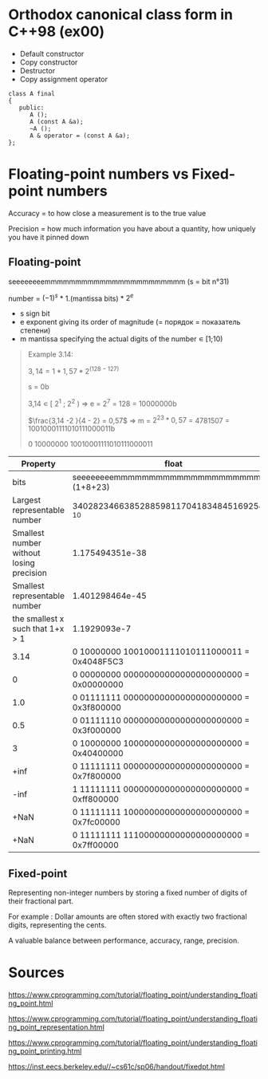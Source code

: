 # Orthodox canonical class form in C++98 (ex00)

- Default constructor
- Copy constructor
- Destructor
- Copy assignment operator

```
class A final
{
   public:
      A ();
      A (const A &a);
      ~A ();
      A & operator = (const A &a);
};
```
# Floating-point numbers vs Fixed-point numbers
Accuracy = to how close a measurement is to the true value

Precision = how much information you have about a quantity, how uniquely you have it pinned down


## Floating-point

seeeeeeeemmmmmmmmmmmmmmmmmmmmmmm (s = bit n°31)

number = ${(-1)}^{s}$ * 1.(mantissa bits) * $2^e$ 

- s sign bit
- e exponent giving its order of magnitude (= порядок = показатель степени)
- m mantissa specifying the actual digits of the number ∊ [1;10)

> Example 3.14:
> 
> $3,14 = 1 * 1,57 * 2^{(128-127)}$
>
> s = 0b
>
> 3,14 ∊ [ $2^1$ ; $2^2$ ) => e = $2^7$ = 128 = 10000000b
>
> $\frac{3,14 -2 }{4 - 2} = 0,57$ => m = $2^{23}*0,57$ = 4781507 = 10010001111010111000011b
>
> 0 10000000 10010001111010111000011

Property	                                 | float                                           | double
------------------------------------------|-------------------------------------------------|----------------------------
bits                                      | seeeeeeeemmmmmmmmmmmmmmmmmmmmmmm (1+8+23)       | (1+11+52)
Largest representable number	            | 340282346638528859811704183484516925440 $_10$   | 1.7976931348623157e+308
Smallest number without losing precision	| 1.175494351e-38	                                | 2.2250738585072014e-308
Smallest representable number  	         | 1.401298464e-45     	                          | 5e-324
the smallest x such that 1+x > 1          | 1.1929093e-7	                                   | 2.220446049250313e-16
3.14                                      | 0 10000000 10010001111010111000011 = 0x4048F5C3 |
0                                         | 0 00000000 00000000000000000000000 = 0x00000000 |
1.0                                       | 0 01111111 00000000000000000000000 = 0x3f800000 |
0.5                                       | 0 01111110 00000000000000000000000 = 0x3f000000 |
3                                         | 0 10000000 10000000000000000000000 = 0x40400000 |
+inf                                      | 0 11111111 00000000000000000000000 = 0x7f800000 |
-inf                                      | 1 11111111 00000000000000000000000 = 0xff800000 |
+NaN                                      | 0 11111111 10000000000000000000000 = 0x7fc00000 |
+NaN                                      | 0 11111111 11100000000000000000000 = 0x7ff00000 |

## Fixed-point

Representing non-integer numbers by storing a fixed number of digits of their fractional part. 

For example : Dollar amounts are often stored with exactly two fractional digits, representing the cents.

A valuable balance between performance, accuracy, range, precision.


# Sources
https://www.cprogramming.com/tutorial/floating_point/understanding_floating_point.html

https://www.cprogramming.com/tutorial/floating_point/understanding_floating_point_representation.html

https://www.cprogramming.com/tutorial/floating_point/understanding_floating_point_printing.html

https://inst.eecs.berkeley.edu//~cs61c/sp06/handout/fixedpt.html 
